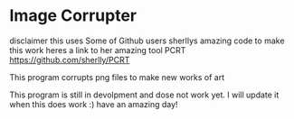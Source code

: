 # Image Corrupter

disclaimer this uses Some of Github users sherllys amazing code to make this work heres a link to her
amazing tool PCRT https://github.com/sherlly/PCRT


This program corrupts png files to make new works of art


This program is still in devolpment and dose not work yet.
I will update it when this does work
:) have an amazing day!



